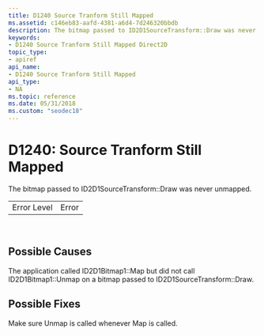 ```yaml
---
title: D1240 Source Tranform Still Mapped
ms.assetid: c146eb83-aafd-4381-a6d4-7d246320bbdb
description: The bitmap passed to ID2D1SourceTransform::Draw was never unmapped.
keywords:
- D1240 Source Tranform Still Mapped Direct2D
topic_type:
- apiref
api_name:
- D1240 Source Tranform Still Mapped
api_type:
- NA
ms.topic: reference
ms.date: 05/31/2018
ms.custom: "seodec18"
---
```


# D1240: Source Tranform Still Mapped

The bitmap passed to ID2D1SourceTransform::Draw was never unmapped.



|             |       |
|-------------|-------|
| Error Level | Error |



 

## Possible Causes

The application called ID2D1Bitmap1::Map but did not call ID2D1Bitmap1::Unmap on a bitmap passed to ID2D1SourceTransform::Draw.

## Possible Fixes

Make sure Unmap is called whenever Map is called.

 

 




